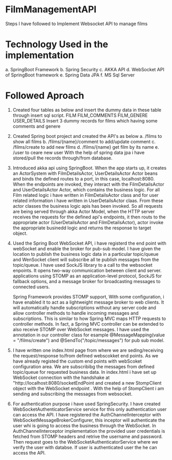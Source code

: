 # FilmManagementAPI
Steps I have followed to Implement Websocket  API to manage films

# Technology Used in the implementation
   a. SpringBoot Framework
   b. Spring Security
   c. AKKA API 
   d. WebSocket API of SpringBoot framework
   e. Spring Data JPA
   f. MS Sql Server
   
# Followed Aproach 
1. Created  four tables as below and insert the dummy data in these table through insert sql script. 
   FILM
   FILM_COMMENTS
   FILM_GENERE
   USER_DETAILS
   Insert 3 dummy records for films which having some comments and genere
2. Created Spring boot project and created the API's as below
   a. /films to show all films 
   b. /films/{name}/comment to add/update comment
   c. /films/create to add new films
   d. /films/{name} get film by its name
   e. /user to ceare new user
   With the help of spring data jpa i have stored/pull the records through/from database.
 3. Introduced akka api using SpringBoot. When the app starts up, it creates an ActorSystem with FilmDetailsActor, UserDetailsActor Actor beans and binds the defined routes 
    to a port, in this case, localhost:8080. When the endpoints are invoked, they interact with the FilmDetailsActor and UserDetailsActor Actor, which contains the business
    logic. For all Film related logic i have written in FilmDetailsActor class and for user related information i have written in UserDetailsActor claas. From these actor
    classes the business logic apis has been invoked.
    So all requests are being served through akka Actor Model, when the HTTP server receives the requests for the defined api's endpoints, it then routs to the appropriate actor 
    (UserDetailsActor and FilmDetailsActor),  actor invoke the appropriate businedd logic and returns the response to target object.
 4. Used the Spring Boot WebSocket API, i have registerd the end point with webSocket and enable the broker for pub-sub model. I have given the location to publish the business
    logic data in a particular topic/queue and WenSocket client will subscribe all te publish messages from the topic/queue. I have used SockJS library to a call to the 
    websocket enpoints. It opens two-way communication between client and server. applications using STOMP as an application-level protocol, SockJS for fallback options, and 
    a message broker for broadcasting messages to connected users.
    
    Spring Framework provides STOMP support, With some configuration, i have enabled it to act as a lightweight message broker to web clients. It will automatically handle
    subscriptions without any server code and allow controller methods to handle incoming messages and subscriptions. This is similar to how Spring MVC maps HTTP requests to
    controller methods. In fact, a Spring MVC controller can be extended to also receive STOMP over WebSocket messages. I have used the annotation in our controller class for
    esample @MessageMapping(value = "/films/create") and @SendTo("/topic/messages") for pub sub model.
    
 5. I have written one index.html page from where we are seding/receiving the request/response to/from defined webscokket end points. As we have already registed the custom end
     points with webScoket configuration area. We are subscribibg the messages from defined topic/queue for requested business data. In index.html i have set up WebSocket
     connection with the handshake at "http://localhost:8080/socketEndPoint and created a new StompClient object with the WebSocket endpoint . With the help of StompClient i 
     am sending and subscribing the messages from websocket. 
 6.  For authentication purpose i have used SpringSecurity. I have created WebSocketAuthenticatorService service for this only authentication user can access the API. I have
     registered the AuthChannelInterceptor with WebSocketMessageBrokerConfigurer, this inceptor will authenticate the user whi is going to access the business through the
     WebSocket. In AuthChannelInterceptor implementation the provided user credentials is fetched from STOMP headers and retrive the username and password. Then request goes to
     the WebSocketAuthenticatorService where we verify the user with databse. If user is authenticated user the he can access the API.
     
 
     
    
  
    

   
   
